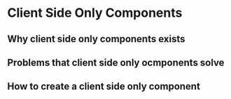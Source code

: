 # Client Side Only Components


## Why client side only components exists

## Problems that client side only ocmponents solve

## How to create a client side only component
